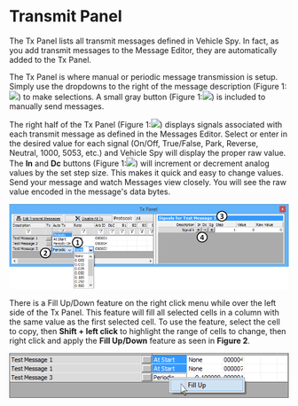 # Transmit Panel

The Tx Panel lists all transmit messages defined in Vehicle Spy. In fact, as you add transmit messages to the Message Editor, they are automatically added to the Tx Panel.

The Tx Panel is where manual or periodic message transmission is setup. Simply use the dropdowns to the right of the message description (Figure 1:![](https://cdn.intrepidcs.net/support/VehicleSpy/assets/smOne.gif)) to make selections. A small gray button (Figure 1:![](https://cdn.intrepidcs.net/support/VehicleSpy/assets/smTwo.gif)) is included to manually send messages.

The right half of the Tx Panel (Figure 1:![](https://cdn.intrepidcs.net/support/VehicleSpy/assets/smThree.gif)) displays signals associated with each transmit message as defined in the Messages Editor. Select or enter in the desired value for each signal (On/Off, True/False, Park, Reverse, Neutral, 1000, 5053, etc.) and Vehicle Spy will display the proper raw value. The **In** and **Dc** buttons (Figure 1:![](https://cdn.intrepidcs.net/support/VehicleSpy/assets/smFour.gif)) will increment or decrement analog values by the set step size. This makes it quick and easy to change values. Send your message and watch Messages view closely. You will see the raw value encoded in the message's data bytes.

![Figure 1: The Transmit Panel.](../../../.gitbook/assets/spytransmitpanel.gif)

There is a Fill Up/Down feature on the right click menu while over the left side of the Tx Panel. This feature will fill all selected cells in a column with the same value as the first selected cell. To use the feature, select the cell to copy, then **Shift + left click** to highlight the range of cells to change, then right click and apply the **Fill Up/Down** feature as seen in **Figure 2**.

![Figure 2: Fill up feature of Fill Up/Fill Down.](../../../.gitbook/assets/spytransmitpanel2.gif)
